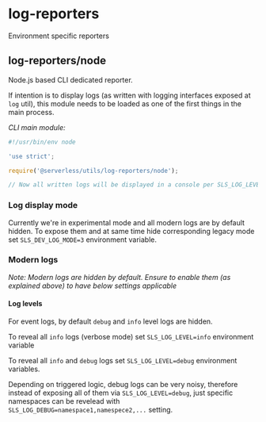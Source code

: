 # log-reporters

Environment specific reporters

## log-reporters/node

Node.js based CLI dedicated reporter.

If intention is to display logs (as written with logging interfaces exposed at `log` util), this module needs to be loaded as one of the first things in the main process.

_CLI main module:_

```javascript
#!/usr/bin/env node

'use strict';

require('@serverless/utils/log-reporters/node');

// Now all written logs will be displayed in a console per SLS_LOG_LEVEL and SLS_LOG_DEBUG settings
```

### Log display mode

Currently we're in experimental mode and all modern logs are by default hidden. To expose them and at same time hide corresponding legacy mode set `SLS_DEV_LOG_MODE=3` environment variable.

### Modern logs

_Note: Modern logs are hidden by default. Ensure to enable them (as explained above) to have below settings applicable_

#### Log levels

For event logs, by default `debug` and `info` level logs are hidden.

To reveal all `info` logs (verbose mode) set `SLS_LOG_LEVEL=info` environment variable

To reveal all `info` and `debug` logs set `SLS_LOG_LEVEL=debug` environment variables.

Depending on triggered logic, debug logs can be very noisy, therefore instead of exposing all of them via `SLS_LOG_LEVEL=debug`, just specific namespaces can be revelead with `SLS_LOG_DEBUG=namespace1,namespece2,...` setting.
